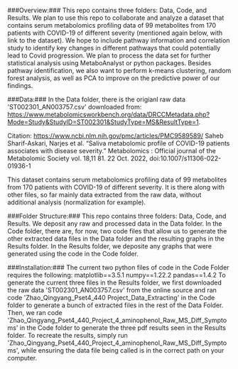 ###Overview:###
  This repo contains three folders: Data, Code, and Results. We plan to use this repo to collaborate and analyze 
  a dataset that contains serum metabolomics profiling data of 99 metabolites from 170 patients with COVID-19 of different severity 
  (mentioned again below, with link to the dataset). We hope to include pathway information and correlation study to identify
  key changes in different pathways that could potentially lead to Covid progression. We plan to process the data set for 
  further statistical analysis using MetaboAnalyst or python packages. Besides pathway identification, we also want to perform 
  k-means clustering, random forest analysis, as well as PCA to improve on the predictive power of our findings.
  
###Data:###
  In the Data folder, there is the origianl raw data 'ST002301_AN003757.csv'
  downloaded from:
  https://www.metabolomicsworkbench.org/data/DRCCMetadata.php?Mode=Study&StudyID=ST002301&StudyType=MS&ResultType=1.
  
  Citation: https://www.ncbi.nlm.nih.gov/pmc/articles/PMC9589589/ Saheb Sharif-Askari, Narjes et al. 
  “Saliva metabolomic profile of COVID-19 patients associates with disease severity.” 
  Metabolomics : Official journal of the Metabolomic Society vol. 18,11 81. 22 Oct. 2022, doi:10.1007/s11306-022-01936-1
  
  This dataset contains serum metabolomics profiling data of 99 metabolites from 170 patients with COVID-19 of different severity.
  It is there along with other files, so far mainly data extracted from the raw data, 
  without additional analysis (normalization for example).
  
###Folder Structure:###
  This repo contains three folders: Data, Code, and Results. We deposit any raw and processed data in the Data folder. 
  In the Code folder, there are, for now, two code files that allow us to generate the other extracted data files in the Data folder and
  the resulting graphs in the Results folder. In the Results folder, we deposite any graphs that were generated using the code in the 
  Code folder.
  
###Installation:###
  The current two python files of code in the Code Folder requires the following:
  matplotlib==3.5.1
  numpy==1.22.2
  pandas==1.4.2
  To generate the current three files in the Results folder, we first downloaded the raw data 'ST002301_AN003757.csv' from the online source and
  ran code 'Zhao_Qingyang_Pset4_440 Project_Data_Extracting' in the Code folder to generate a bunch of extracted files in the rest of the Data 
  Folder. Then, we ran code 'Zhao_Qingyang_Pset4_440_Project_4_aminophenol_Raw_MS_Diff_Symptoms' in the Code folder to generate the three pdf
  results seen in the Results folder. To recreate the results, simply run 'Zhao_Qingyang_Pset4_440_Project_4_aminophenol_Raw_MS_Diff_Symptoms',
  while ensuring the data file being called is in the correct path on your computer.
